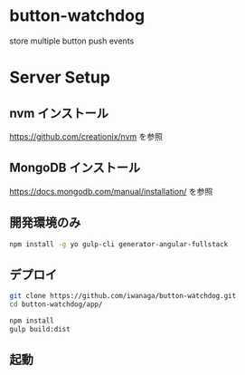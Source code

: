 # button-watchdog
store multiple button push events

# Server Setup
## nvm インストール
https://github.com/creationix/nvm を参照

## MongoDB インストール
https://docs.mongodb.com/manual/installation/ を参照

## 開発環境のみ
```bash
npm install -g yo gulp-cli generator-angular-fullstack
```

## デプロイ
```bash
git clone https://github.com/iwanaga/button-watchdog.git
cd button-watchdog/app/

npm install
gulp build:dist
```

## 起動
```bash

```
